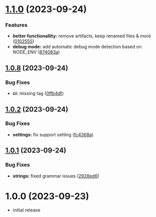 # [1.1.0](https://github.com/iOSonntag/obsidian-plugin-treefocus/compare/v1.0.8...v1.1.0) (2023-09-24)


### Features

* **better functionallity:** remove artifacts, keep renamed files & more ([0102555](https://github.com/iOSonntag/obsidian-plugin-treefocus/commit/01025550c1bca4511bbb73f85dbe03fa4a75118e))
* **debug mode:** add automatic debug mode detection based on NODE_ENV ([874083a](https://github.com/iOSonntag/obsidian-plugin-treefocus/commit/874083a50d2aed4599555098f9cb8cd35417e85d))

## [1.0.8](https://github.com/iOSonntag/obsidian-plugin-treefocus/compare/v1.0.7...v1.0.8) (2023-09-24)


### Bug Fixes

* **ci:** missing tag ([0ffb4df](https://github.com/iOSonntag/obsidian-plugin-treefocus/commit/0ffb4df0be31761616697946730ee37a2e303917))

## [1.0.2](https://github.com/iOSonntag/obsidian-plugin-treefocus/compare/v1.0.1...v1.0.2) (2023-09-24)


### Bug Fixes

* **settings:** fix support setting ([fc4368a](https://github.com/iOSonntag/obsidian-plugin-treefocus/commit/fc4368aab5f4669c2d5413e8c919f114f581d2a3))

## [1.0.1](https://github.com/iOSonntag/obsidian-plugin-treefocus/compare/v1.0.0...v1.0.1) (2023-09-24)


### Bug Fixes

* **strings:** fixed grammar issues ([2928ed6](https://github.com/iOSonntag/obsidian-plugin-treefocus/commit/2928ed68ae2a06d545f5e20cce9a4048863cecff))

# 1.0.0 (2023-09-23)

* initial release
